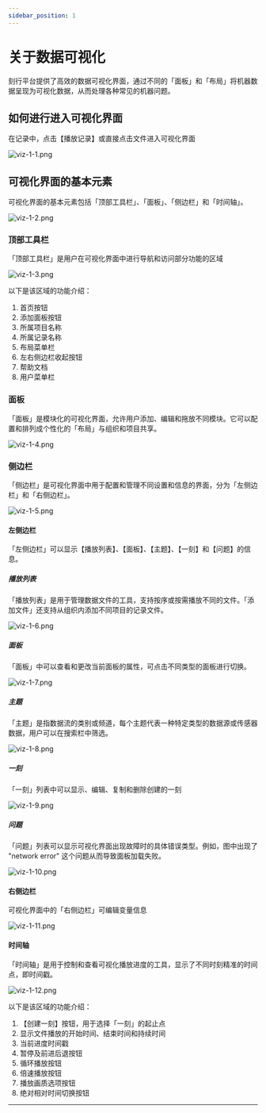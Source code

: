 ```yaml
---
sidebar_position: 1
---
```


# 关于数据可视化

刻行平台提供了高效的数据可视化界面，通过不同的「面板」和「布局」将机器数据呈现为可视化数据，从而处理各种常见的机器问题。
 
## 如何进行进入可视化界面

在记录中，点击【播放记录】或直接点击文件进入可视化界面

![viz-1-1.png](./img/viz-1-1.png)


## 可视化界面的基本元素
可视化界面的基本元素包括「顶部工具栏」、「面板」、「侧边栏」和「时间轴」。

![viz-1-2.png](./img/viz-1-2.png)

### 顶部工具栏
「顶部工具栏」是用户在可视化界面中进行导航和访问部分功能的区域

![viz-1-3.png](./img/viz-1-3.png)

以下是该区域的功能介绍：
1. 首页按钮
2. 添加面板按钮
3. 所属项目名称
4. 所属记录名称
5. 布局菜单栏
6. 左右侧边栏收起按钮
7. 帮助文档
8. 用户菜单栏

### 面板

「面板」是模块化的可视化界面，允许用户添加、编辑和拖放不同模块。它可以配置和排列成个性化的「布局」与组织和项目共享。

![viz-1-4.png](./img/viz-1-4.png)


### 侧边栏

「侧边栏」是可视化界面中用于配置和管理不同设置和信息的界面，分为「左侧边栏」和「右侧边栏」。

![viz-1-5.png](./img/viz-1-5.png)


#### 左侧边栏

「左侧边栏」可以显示【播放列表】、【面板】、【主题】、【一刻】和【问题】的信息。

##### 播放列表

「播放列表」是用于管理数据文件的工具，支持按序或按需播放不同的文件。「添加文件」还支持从组织内添加不同项目的记录文件。

![viz-1-6.png](./img/viz-1-6.png)

##### 面板

「面板」中可以查看和更改当前面板的属性，可点击不同类型的面板进行切换。

![viz-1-7.png](./img/viz-1-7.png)

##### 主题

「主题」是指数据流的类别或频道，每个主题代表一种特定类型的数据源或传感器数据，用户可以在搜索栏中筛选。

 ![viz-1-8.png](./img/viz-1-8.png)

 
##### 一刻

「一刻」列表中可以显示、编辑、复制和删除创建的一刻

 ![viz-1-9.png](./img/viz-1-9.png)


##### 问题

「问题」列表可以显示可视化界面出现故障时的具体错误类型。例如，图中出现了 "network error" 这个问题从而导致面板加载失败。

 ![viz-1-10.png](./img/viz-1-10.png)

#### 右侧边栏

可视化界面中的「右侧边栏」可编辑变量信息
 
 ![viz-1-11.png](./img/viz-1-11.png)
 
#### 时间轴
 
「时间轴」是用于控制和查看可视化播放进度的工具，显示了不同时刻精准的时间点，即时间戳。
 
 ![viz-1-12.png](./img/viz-1-12.png)
 
以下是该区域的功能介绍：
1. 【创建一刻】按钮，用于选择「一刻」的起止点
2. 显示文件播放的开始时间、结束时间和持续时间
3. 当前进度时间戳
4. 暂停及前进后退按钮
5. 循环播放按钮
6. 倍速播放按钮
7. 播放画质选项按钮
8. 绝对相对时间切换按钮

---





















































